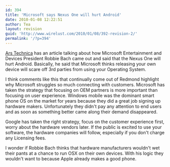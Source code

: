 ```yaml
---
id: 394
title: 'Microsoft says Nexus One will hurt Android'
date: 2010-01-08 12:22:51
author: Tea
layout: revision
guid: 'http://www.wirelust.com/2010/01/08/392-revision-2/'
permalink: '/?p=394'
---
```


[Ars Technica](http://arstechnica.com/microsoft/news/2010/01/microsoft-googles-nexus-one-will-hurt-android.ars?utm_source=rss&utm_medium=rss&utm_campaign=rss) has an article talking about how Microsoft Entertainment and Devices President Robbie Bach came out and said that the Nexus One will hurt Android. Basically, he said that Microsoft thinks releasing your own device will scare off 3rd parties from using your Operating System.

I think comments like this that continually come out of Redmond highlight why Microsoft struggles so much connecting with customers. Microsoft has taken the strategy that focusing on OEM partners is more important than focusing on user experience. Windows mobile was the dominant smart phone OS on the market for years because they did a great job signing up hardware makers. Unfortunately they didn't pay any attention to end users and as soon as something better came along their demand disappeared.

Google has taken the right strategy, focus on the customer experience first, worry about the hardware vendors later. If the public is excited to use your software, the hardware companies will follow, especially if you don't charge any Licensing fees.

I wonder if Robbie Bach thinks that hardware manufacturers wouldn't wet their pants at a chance to run OSX on their own devices. With his logic they wouldn't want to because Apple already makes a good phone.